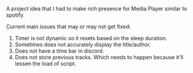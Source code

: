 A project idea that I had to make rich presence for Media Player similar to spotify. 

Current main issues that may or may not get fixed:
1. Timer is not dynamic so it resets based on the sleep duration.
2. Sometimes does not accurately display the title/author.
3. Does not have a time bar in discord.
4. Does not store previous tracks. Which needs to happen because it'll lessen the load of script.
